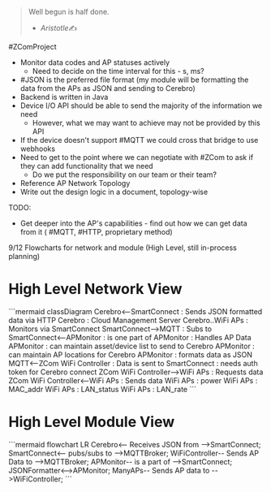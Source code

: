 > Well begun is half done.
>
> - <cite>Aristotle</cite>✍️

#ZComProject
- Monitor data codes and AP statuses actively
	- Need to decide on the time interval for this - s, ms?
- #JSON is the preferred file format (my module will be formatting the data from the APs as JSON and sending to Cerebro)
- Backend is written in Java
- Device I/O API should be able to send the majority of the information we need
	- However, what we may want to achieve may not be provided by this API
- If the device doesn't support #MQTT we could cross that bridge to use webhooks
- Need to get to the point where we can negotiate with #ZCom to ask if they can add functionality that we need
	- Do we put the responsibility on our team or their team?
- Reference AP Network Topology
- Write out the design logic in a document, topology-wise

TODO:
- Get deeper into the AP's capabilities - find out how we can get data from it ( #MQTT, #HTTP, proprietary method)

9/12 Flowcharts for network and module (High Level, still in-process planning)

<h1> High Level Network View </h1>
```mermaid
classDiagram
Cerebro<--SmartConnect : Sends JSON formatted data via HTTP
Cerebro : Cloud Management Server
Cerebro..WiFi APs : Monitors via SmartConnect
SmartConnect-->MQTT : Subs to
SmartConnect<--APMonitor : is one part of
APMonitor : Handles AP Data
APMonitor : can maintain asset/device list to send to Cerebro
APMonitor : can maintain AP locations for Cerebro
APMonitor : formats data as JSON
MQTT<--ZCom WiFi Controller : Data is sent to
SmartConnect : needs auth token for Cerebro connect
ZCom WiFi Controller-->WiFi APs : Requests data
ZCom WiFi Controller<--WiFi APs : Sends data
WiFi APs : power
WiFi APs : MAC_addr
WiFi APs : LAN_status
WiFi APs : LAN_rate
``` 

<h1>High Level Module View</h1>
```mermaid
flowchart LR
	Cerebro<-- Receives JSON from -->SmartConnect;
	SmartConnect<-- pubs/subs to -->MQTTBroker;
	WiFiController-- Sends AP Data to -->MQTTBroker;
	APMonitor-- is a part of -->SmartConnect;
	JSONFormatter<-->APMonitor;
	ManyAPs-- Sends AP data to -->WiFiController;	
```
